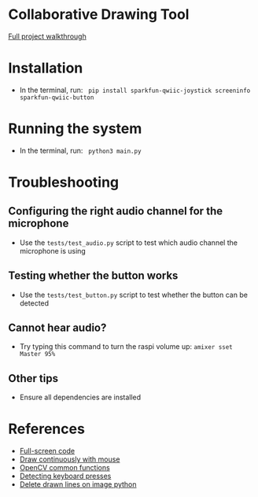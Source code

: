# Collaborative Drawing Tool


[Full project walkthrough](https://docs.google.com/document/d/12rxb3U1-YJq_cB1daeqb204G5D9D5gdaPoI1SY52Kgc/edit?usp=sharing)


# Installation
* In the terminal, run:
``` pip install sparkfun-qwiic-joystick screeninfo sparkfun-qwiic-button```

# Running the system
* In the terminal, run:
``` python3 main.py```

# Troubleshooting
## Configuring the right audio channel for the microphone
* Use the `tests/test_audio.py` script to test which audio channel the microphone is using
## Testing whether the button works
* Use the `tests/test_button.py` script to test whether the button can be detected
## Cannot hear audio?
* Try typing this command to turn the raspi volume up: `amixer sset Master 95%`
## Other tips
* Ensure all dependencies are installed


# References
* [Full-screen code](https://gist.github.com/ronekko/dc3747211543165108b11073f929b85e) 
* [Draw continuously with mouse](https://stackoverflow.com/questions/28340950/opencv-how-to-draw-continously-with-a-mouse)
* [OpenCV common functions](https://github.com/opencv/opencv/blob/master/samples/python/common.py)
* [Detecting keyboard presses](https://stackoverflow.com/questions/24072790/how-to-detect-key-presses)
* [Delete drawn lines on image python](https://stackoverflow.com/questions/33548150/how-to-delete-drawn-lines-on-image-in-python)

